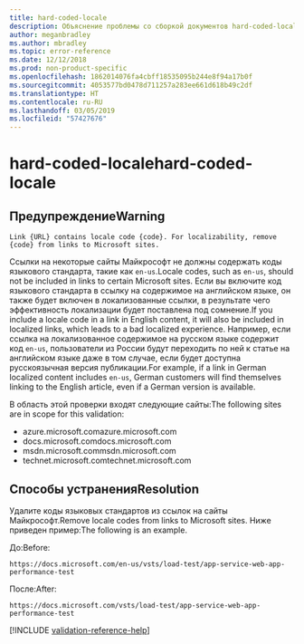 ```yaml
---
title: hard-coded-locale
description: Объяснение проблемы со сборкой документов hard-coded-locale и способа ее устранения
author: meganbradley
ms.author: mbradley
ms.topic: error-reference
ms.date: 12/12/2018
ms.prod: non-product-specific
ms.openlocfilehash: 1862014076fa4cbff18535095b244e8f94a17b0f
ms.sourcegitcommit: 4053577bd0478d711257a283ee661d618b49c2df
ms.translationtype: HT
ms.contentlocale: ru-RU
ms.lasthandoff: 03/05/2019
ms.locfileid: "57427676"
---
```

# <a name="hard-coded-locale"></a><span data-ttu-id="94bdf-103">hard-coded-locale</span><span class="sxs-lookup"><span data-stu-id="94bdf-103">hard-coded-locale</span></span>

## <a name="warning"></a><span data-ttu-id="94bdf-104">Предупреждение</span><span class="sxs-lookup"><span data-stu-id="94bdf-104">Warning</span></span>

`Link {URL} contains locale code {code}. For localizability, remove {code} from links to Microsoft sites.`

<span data-ttu-id="94bdf-105">Ссылки на некоторые сайты Майкрософт не должны содержать коды языкового стандарта, такие как `en-us`.</span><span class="sxs-lookup"><span data-stu-id="94bdf-105">Locale codes, such as `en-us`, should not be included in links to certain Microsoft sites.</span></span> <span data-ttu-id="94bdf-106">Если вы включите код языкового стандарта в ссылку на содержимое на английском языке, он также будет включен в локализованные ссылки, в результате чего эффективность локализации будет поставлена под сомнение.</span><span class="sxs-lookup"><span data-stu-id="94bdf-106">If you include a locale code in a link in English content, it will also be included in localized links, which leads to a bad localized experience.</span></span> <span data-ttu-id="94bdf-107">Например, если ссылка на локализованное содержимое на русском языке содержит код `en-us`, пользователи из России будут переходить по ней к статье на английском языке даже в том случае, если будет доступна русскоязычная версия публикации.</span><span class="sxs-lookup"><span data-stu-id="94bdf-107">For example, if a link in German localized content includes `en-us`, German customers will find themselves linking to the English article, even if a German version is available.</span></span>

<span data-ttu-id="94bdf-108">В область этой проверки входят следующие сайты:</span><span class="sxs-lookup"><span data-stu-id="94bdf-108">The following sites are in scope for this validation:</span></span>

- <span data-ttu-id="94bdf-109">azure.microsoft.com</span><span class="sxs-lookup"><span data-stu-id="94bdf-109">azure.microsoft.com</span></span>
- <span data-ttu-id="94bdf-110">docs.microsoft.com</span><span class="sxs-lookup"><span data-stu-id="94bdf-110">docs.microsoft.com</span></span>
- <span data-ttu-id="94bdf-111">msdn.microsoft.com</span><span class="sxs-lookup"><span data-stu-id="94bdf-111">msdn.microsoft.com</span></span>
- <span data-ttu-id="94bdf-112">technet.microsoft.com</span><span class="sxs-lookup"><span data-stu-id="94bdf-112">technet.microsoft.com</span></span>

## <a name="resolution"></a><span data-ttu-id="94bdf-113">Способы устранения</span><span class="sxs-lookup"><span data-stu-id="94bdf-113">Resolution</span></span>

<span data-ttu-id="94bdf-114">Удалите коды языковых стандартов из ссылок на сайты Майкрософт.</span><span class="sxs-lookup"><span data-stu-id="94bdf-114">Remove locale codes from links to Microsoft sites.</span></span> <span data-ttu-id="94bdf-115">Ниже приведен пример:</span><span class="sxs-lookup"><span data-stu-id="94bdf-115">The following is an example.</span></span>

<span data-ttu-id="94bdf-116">До:</span><span class="sxs-lookup"><span data-stu-id="94bdf-116">Before:</span></span>

`https://docs.microsoft.com/en-us/vsts/load-test/app-service-web-app-performance-test`

<span data-ttu-id="94bdf-117">После:</span><span class="sxs-lookup"><span data-stu-id="94bdf-117">After:</span></span>

`https://docs.microsoft.com/vsts/load-test/app-service-web-app-performance-test`

<!--make sure to add this file to your includes folder and verify the path-->
[!INCLUDE [validation-reference-help](includes/validation-reference-help.md)]